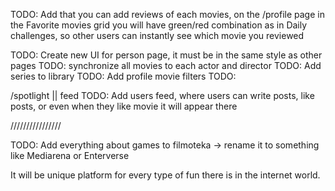 TODO: Add that you can add reviews of each movies, on the /profile page in the Favorite movies grid you will have green/red combination as in Daily challenges, so other users can instantly see which movie you reviewed

TODO: Create new UI for person page, it must be in the same style as other pages
TODO: synchronize all movies to each actor and director
TODO: Add series to library
TODO: Add profile movie filters
TODO:

/spotlight || feed
TODO: Add users feed, where users can write posts, like posts, or even when they like movie it will appear there

////////////////

TODO: Add everything about games to filmoteka -> rename it to something like Mediarena or Enterverse

It will be unique platform for every type of fun there is in the internet world.
